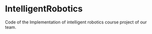# IntelligentRobotics
 Code of the Implementation of intelligent robotics course project of our team.
